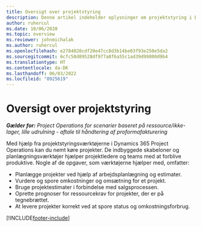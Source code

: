 ```yaml
---
title: Oversigt over projektstyring
description: Denne artikel indeholder oplysninger om projektstyring i Dynamics 365 Project Operations.
author: ruhercul
ms.date: 10/06/2020
ms.topic: overview
ms.reviewer: johnmichalak
ms.author: ruhercul
ms.openlocfilehash: e2784020cdf20e47cc8d3b14be03f93e250e5da2
ms.sourcegitcommit: 6cfc50d89528df977a8f6a55c1ad39d99800d9b4
ms.translationtype: HT
ms.contentlocale: da-DK
ms.lasthandoff: 06/03/2022
ms.locfileid: "8925619"
---
```

# <a name="project-management-overview"></a>Oversigt over projektstyring

_**Gælder for:** Project Operations for scenarier baseret på ressource/ikke-lager, lille udrulning - aftale til håndtering af proformafakturering_

Med hjælp fra projektstyringsværktøjerne i Dynamics 365 Project Operations kan du nemt køre projekter. De indbyggede skabeloner og planlægningsværktøjer hjælper projektledere og teams med at forblive produktive. Nogle af de opgaver, som værktøjerne hjælper med, omfatter:

- Planlægge projekter ved hjælp af arbejdsplanlægning og estimater.
- Vurdere og spore omkostninger og omsætning for et projekt.
- Bruge projektestimater i forbindelse med salgsprocessen.
- Oprette prognoser for ressourcekrav for projekter, der er på tegnebrættet.
- At levere projekter korrekt ved at spore status og omkostningsforbrug.


[!INCLUDE[footer-include](../includes/footer-banner.md)]